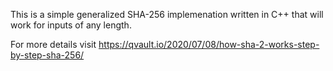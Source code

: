 This is a simple generalized SHA-256 implemenation written in C++ that will work for inputs of any length.

For more details visit https://qvault.io/2020/07/08/how-sha-2-works-step-by-step-sha-256/
